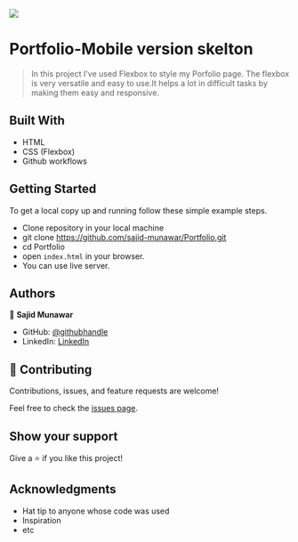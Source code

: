 ![](https://img.shields.io/badge/Microverse-blueviolet)

# Portfolio-Mobile version skelton

> In this project I've used Flexbox to style my Porfolio page. The flexbox is very versatile and easy to use.It helps a lot in difficult tasks by making them easy and responsive.


## Built With

- HTML
- CSS (Flexbox)
- Github workflows

## Getting Started

To get a local copy up and running follow these simple example steps.

- Clone repository in your local machine 
- git clone https://github.com/sajid-munawar/Portfolio.git
- cd Portfolio
- open `index.html` in your browser.
- You can use live server.



## Authors

👤 **Sajid Munawar**

- GitHub: [@githubhandle](https://github.com/sajid-munawar)
- LinkedIn: [LinkedIn](https://www.linkedin.com/in/sajid-munawar-41ba26180/)


## 🤝 Contributing

Contributions, issues, and feature requests are welcome!

Feel free to check the [issues page](../../issues/).

## Show your support

Give a ⭐️ if you like this project!

## Acknowledgments

- Hat tip to anyone whose code was used
- Inspiration
- etc

